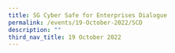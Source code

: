 ```yaml
---
title: SG Cyber Safe for Enterprises Dialogue
permalink: /events/19-October-2022/SCD
description: ""
third_nav_title: 19 October 2022
---
```

